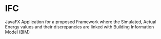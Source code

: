 # IFC
JavaFX Application for a proposed Framework where the Simulated, Actual Energy values and
their discrepancies are linked with Building Information Model (BIM)
